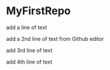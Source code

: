 # MyFirstRepo

add a line of text

add a 2nd line of text from Github editor

add 3rd line of text

add 4th line of text
